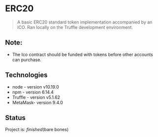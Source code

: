 # ERC20
>A basic ERC20 standard token implementation accompanied by an ICO.
>Ran locally on the Truffle development environment.

## Note:
* The Ico contract should be funded with tokens before other accounts can purchase.


## Technologies
* node    - version v10.19.0
* npm     - version 6.14.4
* Truffle - version v5.1.62
* MetaMask- version 9.4.0

## Status
Project is: _finished_(bare bones)

